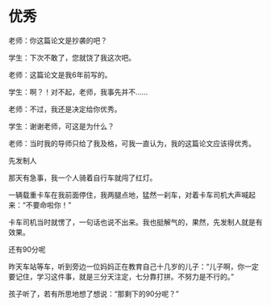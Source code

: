 # 优秀

老师：你这篇论文是抄袭的吧？ 

学生：下次不敢了，您就饶了我这次吧。 

老师：这篇论文是我6年前写的。 

学生：啊？！对不起，老师，我事先并不…… 

老师：不过，我还是决定给你优秀。 

学生：谢谢老师，可这是为什么？ 

老师：当时我的导师只给了我及格，可我一直认为，我的这篇论文应该得优秀。 

先发制人 

那天有急事，我一个人骑着自行车就闯了红灯。 

一辆载重卡车在我前面停住，我两腿点地，猛然一刹车，对着卡车司机大声喊起来：“不要命啦你！” 

卡车司机当时就愣了，一句话也说不出来。我也挺解气的，果然，先发制人就是有效果。 

还有90分呢 

昨天车站等车，听到旁边一位妈妈正在教育自己十几岁的儿子：“儿子啊，你一定要记住，学习这件事，就是三分天注定，七分靠打拼。不努力是不行的。” 

孩子听了，若有所思地想了想说：“那剩下的90分呢？”